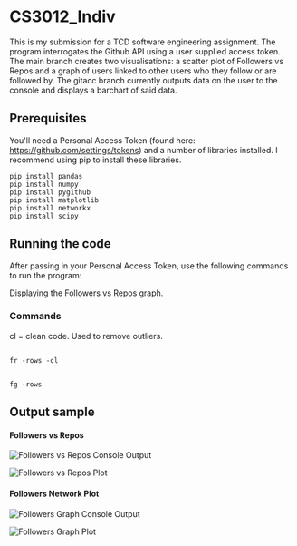 # CS3012_Indiv
This is my submission for a TCD software engineering assignment. The program interrogates the Github API using a user supplied access token. The main branch creates two visualisations: a scatter plot of Followers vs Repos and a graph of users linked to other users who they follow or are followed by. The gitacc branch currently outputs data on the user to the console and displays a barchart of said data. 

## Prerequisites
You'll need a Personal Access Token (found here: https://github.com/settings/tokens) and a number of libraries installed.
I recommend using pip to install these libraries. 

```
pip install pandas
pip install numpy
pip install pygithub
pip install matplotlib
pip install networkx
pip install scipy
```

## Running the code
After passing in your Personal Access Token, use the following commands to run the program:

Displaying the Followers vs Repos graph.

### Commands

cl   = clean code. Used to remove outliers.

```

fr -rows -cl

```

```

fg -rows

```
  
  
## Output sample

#### Followers vs Repos
![Followers vs Repos Console Output](https://i.imgur.com/tXE2Hkg.png)

![Followers vs Repos Plot](https://i.imgur.com/dYBCA07.png)


#### Followers Network Plot
![Followers Graph Console Output](https://i.imgur.com/Lz1JoOT.png)

![Followers Graph Plot](https://i.imgur.com/2HS9e7r.png)

